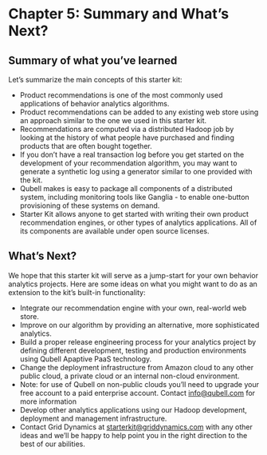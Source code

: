 Chapter 5: Summary and What’s Next?
===================================
Summary of what you’ve learned
------------------------------
Let’s summarize the main concepts of this starter kit:

- Product recommendations is one of the most commonly used applications of behavior analytics algorithms.
- Product recommendations can be added to any existing web store using an approach similar to the one we used in this starter kit.
- Recommendations are computed via a distributed Hadoop job by looking at the history of what people have purchased and finding products that are often bought together.
- If you don’t have a real transaction log before you get started on the development of your recommendation algorithm, you may want to generate a synthetic log using a generator similar to one provided with the kit.
- Qubell makes is easy to package all components of a distributed system, including monitoring tools like Ganglia - to enable one-button provisioning of these systems on demand.
- Starter Kit allows anyone to get started with writing their own product recommendation engines, or other types of analytics applications. All of its components are available under open source licenses.

What’s Next?
------------
We hope that this starter kit will serve as a jump-start for your own behavior analytics projects. Here are some ideas on what you might want to do as an extension to the kit’s built-in functionality:
- Integrate our recommendation engine with your own, real-world web store.
- Improve on our algorithm by providing an alternative, more sophisticated analytics.
- Build a proper release engineering process for your analytics project by defining different development, testing and production environments using Qubell Apaptive PaaS technology.
- Change the deployment infrastructure from Amazon cloud to any other public cloud, a private cloud or an internal non-cloud environment. 
- Note: for use of Qubell on non-public clouds you’ll need to upgrade your free account to a paid enterprise account. Contact [info@qubell.com](mailto:info@qubell.com) for more information
- Develop other analytics applications using our Hadoop development, deployment and management infrastructure. 
- Contact Grid Dynamics at [starterkit@griddynamics.com](mailto:starterkit@griddynamics.com) with any other ideas and we’ll be happy to help point you in the right direction to the best of our abilities.

